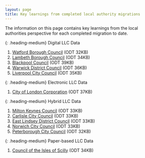 ```yaml
---
layout: page
title: Key learnings from completed local authority migrations
---
```


The information on this page contains key learnings from the local authorities perspective for each completed migration to date.

{: .heading-medium}
Digital LLC Data
<ol class='list list-number'>
    <li><a href='files/Key%20learnings/Watford%20Key%20Learnings%20FINAL.odt' onclick='linkClicked()'>Watford Borough Council</a> (ODT 32KB)</li>
    <li><a href='files/Key%20learnings/Lambeth%20-%20case%20study%20FINAL.odt' onclick='linkClicked()'>Lambeth Borough Council</a> (ODT 34KB)</li>
    <li><a href='files/Key%20learnings/Blackpool%20Council%20Case%20Study.odt' onclick='linkClicked()'>Blackpool Council</a> (ODT 39KB)</li>
    <li><a href='files/Key%20learnings/Warwick%20District%20Council%20case%20study.odt' onclick='linkClicked()'>Warwick District Council</a> (ODT 36KB)</li>
    <li><a href='files/Key%20learnings/Liverpool%20City%20Council%20case%20study.odt' onclick='linkClicked()'>Liverpool City Council</a> (ODT 35KB)</li>
</ol>

{: .heading-medium}
Electronic LLC Data
<ol class='list list-number'>
    <li><a href='files/Key%20learnings/City%20of%20London%20Corporation%20case%20study.odt' onclick='linkClicked()'>City of London Corporation</a> (ODT 37KB)</li>
</ol>

{: .heading-medium}
Hybrid LLC Data
<ol class='list list-number'>
     <li><a href='files/Key%20learnings/Milton%20Keynes%20Council.odt' onclick='linkClicked()'>Milton Keynes Council</a> (ODT 33KB)</li>
    <li><a href='files/Key%20learnings/Carlisle%20City%20Council.odt' onclick='linkClicked()'>Carlisle City Council</a> (ODT 33KB)</li>
    <li><a href='files/Key%20learnings/East%20Lindsey%20Key%20Learnings.odt' onclick='linkClicked()'>East Lindsey District Council</a> (ODT 33KB)</li>
    <li><a href='files/Key%20learnings/Norwich%20City%20Council%20case%20study.odt' onclick='linkClicked()'>Norwich City Council</a> (ODT 33KB)</li>
    <li><a href='files/Key%20learnings/Peterborough%20LLC%20case%20study%20-%20Final.odt' onclick='linkClicked()'>Peterborough City Council</a> (ODT 32KB)</li>
</ol>

{: .heading-medium}
Paper-based LLC Data
<ol class='list list-number'>
    <li><a href='files/Key%20learnings/Council%20of%20the%20Isles%20of%20Scilly%20case%20study.odt' onclick='linkClicked()'>Council of the Isles of Scilly</a> (ODT 34KB)</li>
</ol>

